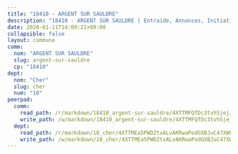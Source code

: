 ```yaml
---
title: "18410 - ARGENT SUR SAULDRE"
description: "18410 - ARGENT SUR SAULDRE | Entraide, Annonces, Initiatives"
date: 2020-01-11T14:09:21+09:00
collapsible: false
layout: commune
comm:
  nom: "ARGENT SUR SAULDRE"
  slug: argent-sur-sauldre
  cp: "18410"
dept:
  nom: "Cher"
  slug: cher
  num: "18"
peerpad:
  comm:
    read_path: /r/markdown/18410_argent-sur-sauldre/4XTTMFQfDc3tvhSjejJ8yFkt8JdpMj1h6WqRp9kviVu4gbj1V
    write_path: /w/markdown/18410_argent-sur-sauldre/4XTTMFQfDc3tvhSjejJ8yFkt8JdpMj1h6WqRp9kviVu4gbj1V-K3TgU1yDsU8vLdpJGGHoq8w2VHCt9ahRHv6ZfoYuAKGR1ytoCNMJSTqtTXzmh2ovNHuufygkAkht19AY7jYq8DivwR13NQNNoZw4NpVUP3qmpV4Rm2HC27wD3aVuruYYNoqSEn4B
  dept:
    read_path: /r/markdown/18_cher/4XTTMEa5PWDZtxALvAKRwaPodGXBJuC47XWLMLZ5hCaMSik3w
    write_path: /w/markdown/18_cher/4XTTMEa5PWDZtxALvAKRwaPodGXBJuC47XWLMLZ5hCaMSik3w-K3TgTvT6tiupPRTeoV2zMggT6E77BmY6Zeeqwk1pvv6Bfo4GHKoyLD2hQDLMcNajnfixB5aDgngmFZba1jsFtXhXJhkZaMz5Fno5UjuUU6mkQFXv9cWu6FJLmGRziLMtgTSufDeD
---
```


